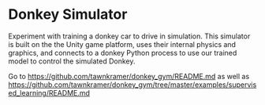 # Donkey Simulator

Experiment with training a donkey car to drive in simulation. This simulator is built on the the Unity game platform, uses their internal physics and graphics, and connects to a donkey Python process to use our trained model to control the simulated Donkey.

Go to https://github.com/tawnkramer/donkey_gym/README.md as well as 
https://github.com/tawnkramer/donkey_gym/tree/master/examples/supervised_learning/README.md
